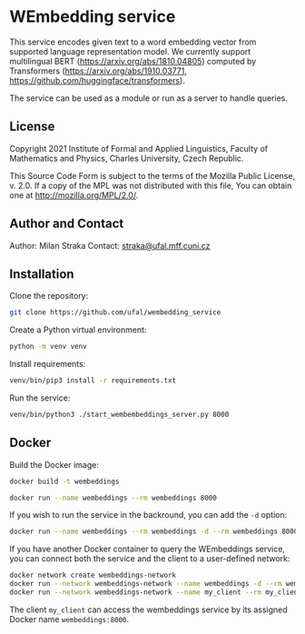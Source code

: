 # WEmbedding service

This service encodes given text to a word embedding vector from supported
language representation model. We currently support multilingual BERT
(https://arxiv.org/abs/1810.04805) computed by Transformers
(https://arxiv.org/abs/1910.03771, https://github.com/huggingface/transformers).

The service can be used as a module or run as a server to handle queries.

## License

Copyright 2021 Institute of Formal and Applied Linguistics, Faculty of Mathematics and Physics, Charles University, Czech Republic.

This Source Code Form is subject to the terms of the Mozilla Public License, v. 2.0. If a copy of the MPL was not distributed with this file, You can obtain one at http://mozilla.org/MPL/2.0/.

## Author and Contact

Author: Milan Straka
Contact: straka@ufal.mff.cuni.cz

## Installation

Clone the repository:

```sh
git clone https://github.com/ufal/wembedding_service
```

Create a Python virtual environment:

```sh
python -m venv venv
```

Install requirements:

```sh
venv/bin/pip3 install -r requirements.txt
```

Run the service:

```sh
venv/bin/python3 ./start_wembembeddings_server.py 8000
```

## Docker

Build the Docker image:

```sh
docker build -t wembeddings
```

```sh
docker run --name wembeddings --rm wembeddings 8000
```

If you wish to run the service in the backround, you can add the `-d` option:

```sh
docker run --name wembeddings --rm wembeddings -d --rm wembeddings 8000
```

If you have another Docker container to query the WEmbeddings service, you can
connect both the service and the client to a user-defined network:

```sh
docker network create wembeddings-network
docker run --network wembeddings-network --name wembeddings -d --rm wembeddings 8000
docker run --network wembeddings-network --name my_client --rm my_client
```

The client `my_client` can access the wembeddings service by its assigned Docker
name `wembeddings:8000`.
